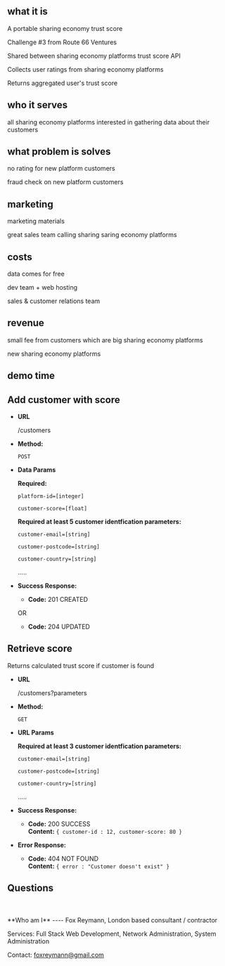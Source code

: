 **what it is**
---

A portable sharing economy trust score

Challenge #3 from Route 66 Ventures

Shared between sharing economy platforms trust score API

Collects user ratings from sharing economy platforms

Returns aggregated user's trust score

**who it serves**
---
all sharing economy platforms interested in gathering data about their customers

**what problem is solves**
---
no rating for new platform customers

fraud check on new platform customers

**marketing**
---
marketing materials

great sales team calling sharing saring economy platforms

**costs**
---
data comes for free

dev team + web hosting

sales & customer relations team

**revenue**
---
small fee from customers which are big sharing economy platforms

new sharing economy platforms

**demo time**
----


**Add customer with score**
----
* **URL**

  /customers

* **Method:**

  `POST`
  
* **Data Params**

   **Required:**
 
   `platform-id=[integer]`

   `customer-score=[float]`

   **Required at least 5 customer identfication parameters:**

   `customer-email=[string]`

   `customer-postcode=[string]`

   `customer-country=[string]`

    .....

* **Success Response:**

  * **Code:** 201 CREATED

  OR

  * **Code:** 204 UPDATED

**Retrieve score**
----
  Returns calculated trust score if customer is found

* **URL**

  /customers?parameters

* **Method:**

  `GET`
  
*  **URL Params**

   **Required at least 3 customer identfication parameters:**

   `customer-email=[string]`

   `customer-postcode=[string]`

   `customer-country=[string]`

    .....

* **Success Response:**

  * **Code:** 200 SUCCESS <br />
    **Content:** `{ customer-id : 12, customer-score: 80 }`
 
* **Error Response:**

  * **Code:** 404 NOT FOUND <br />
    **Content:** `{ error : "Customer doesn't exist" }`

**Questions**
----
<br />
<br />
**Who am I**
----
Fox Reymann, London based consultant / contractor

Services: Full Stack Web Development, Network Administration, System Administration

Contact: foxreymann@gmail.com
